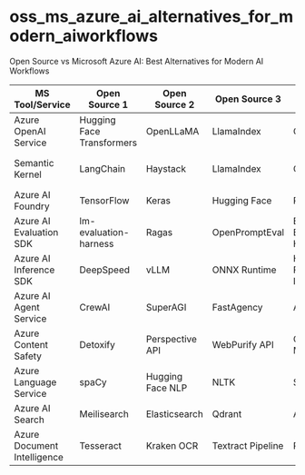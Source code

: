 # oss_ms_azure_ai_alternatives_for_modern_aiworkflows
Open Source vs Microsoft Azure AI: Best Alternatives for Modern AI Workflows


| MS Tool/Service                  | Open Source 1              | Open Source 2        | Open Source 3       | Open Source 4                | Open Source 5        | GCP Equivalent                | AWS Equivalent                  |
|----------------------------------|----------------------------|----------------------|---------------------|-------------------------------|----------------------|-------------------------------|-------------------------------|
| Azure OpenAI Service             | Hugging Face Transformers  | OpenLLaMA            | LlamaIndex          | OpenChatKit                   | FastChat             | Vertex AI                     | Bedrock, SageMaker            |
| Semantic Kernel                  | LangChain                  | Haystack             | LlamaIndex          | CrewAI                        | AutoGen              | Vertex AI Agent Builder        | Bedrock, Agents for Bedrock   |
| Azure AI Foundry                 | TensorFlow                 | Keras                | Hugging Face        | PyTorch                       | FastAI               | Vertex AI                     | SageMaker                     |
| Azure AI Evaluation SDK          | lm-evaluation-harness      | Ragas                | OpenPromptEval      | Eleuther Eval Harness         | OpenLMEval           | Vertex AI                     | SageMaker                     |
| Azure AI Inference SDK           | DeepSpeed                  | vLLM                 | ONNX Runtime        | Hugging Face Inference        | TGI                  | Vertex AI                     | SageMaker                     |
| Azure AI Agent Service           | CrewAI                     | SuperAGI             | FastAgency          | Autogen                       | Langroid             | Agent Builder (Vertex AI)      | Agents for Bedrock            |
| Azure Content Safety             | Detoxify                   | Perspective API      | WebPurify API       | OpenAI Moderation             | Aestron              | Content Safety API (Vertex AI) | AWS Content Moderation        |
| Azure Language Service           | spaCy                      | Hugging Face NLP     | NLTK                | Stanza                        | AllenNLP             | Cloud Translation API          | Comprehend, Translate         |
| Azure AI Search                  | Meilisearch                | Elasticsearch        | Qdrant              | Apache Solr                   | Lucene               | Vertex AI Search               | OpenSearch                    |
| Azure Document Intelligence      | Tesseract                  | Kraken OCR           | Textract Pipeline   | PaddleOCR                     | EasyOCR              | Document AI (GCP)              | Textract                      |
